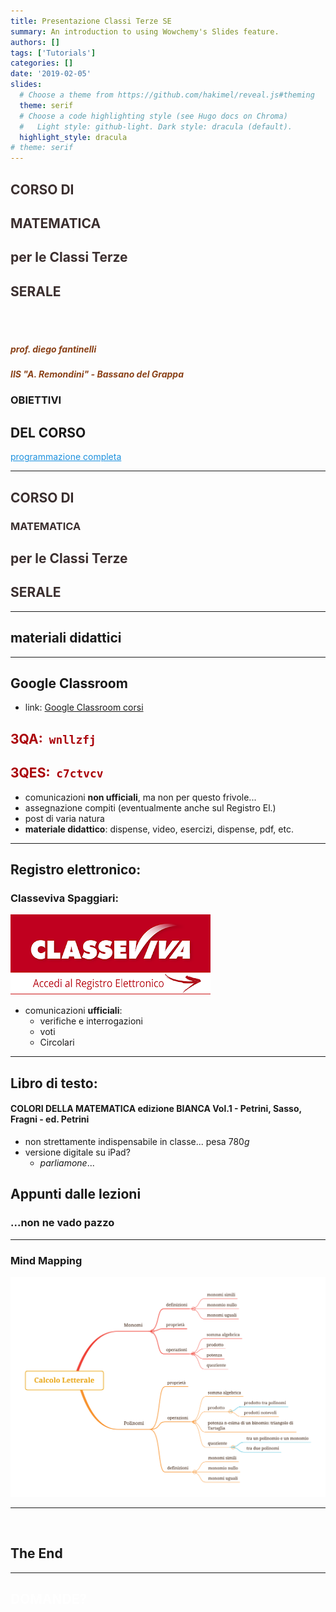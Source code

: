 ```yaml
---
title: Presentazione Classi Terze SE
summary: An introduction to using Wowchemy's Slides feature.
authors: []
tags: ['Tutorials']
categories: []
date: '2019-02-05'
slides:
  # Choose a theme from https://github.com/hakimel/reveal.js#theming
  theme: serif
  # Choose a code highlighting style (see Hugo docs on Chroma)
  #   Light style: github-light. Dark style: dracula (default).
  highlight_style: dracula
# theme: serif
---
```


<section data-background-image="book_bkg.jpg" data-background-opacity="0.6" data-transition="convex">
  <h2 style="color:#3B2F2F">CORSO DI</h2>

  <h1 class="r-fit-text" style="color:#3B2F2F">MATEMATICA</h1>
  <h2 style="color:#3B2F2F">per le Classi Terze</h2>
  <h2 style="color:#3B2F2F">SERALE</h2>
  <br> 
  <!-- <h3 style="color:#3B2F2F"><em>esercizi e ripasso</em></h3> -->
  <br>
  <h5 style="color:#8A4117"><em>prof. diego fantinelli</em></h5>
  <h5 style="color:#8A4117">IIS "A. Remondini" - Bassano del Grappa</h5>
</section>

<section data-transition="convex" data-background-image="book_bkg.jpg" data-background-opacity="0.5">

<section>
    
  # OBIETTIVI
  ## DEL CORSO
  

  <a style="color:#1d91de" href="https://2023-mathofthings.netlify.app/docs/math_se/">programmazione completa </a><i class="fa-solid fa-arrow-up-right-from-square"></i>

</section>

---

<section>
  <h2 style="color:#3B2F2F">CORSO DI</h2>

  <h1 class="r-fit-text" style="color:#3B2F2F">MATEMATICA</h1>
  <h2 style="color:#3B2F2F">per le Classi Terze</h2>
  <h2 style="color:#3B2F2F">SERALE</h2>
</section>

</section>

---

<!-- <section data-transition="concave" data-background-image="calm_bkg.jpg" data-background-opacity="0.6">

## Tema 1 - Insiemi Numerici
>periodo: **Settembre - Ottobre**

</section>

<section data-background-image="calm_bkg.jpg" data-background-opacity="0.6">

### conoscenze:
- Insiemi numerici: naturali, interi, razionali; ordinamento e loro rappresentazione su una retta.
- Le operazioni con i numeri interi e razionali e loro proprietà.
- Proprietà delle potenze.
- Rapporti, proporzioni e percentuali.

</section>

<section data-background-image="calm_bkg.jpg" data-background-opacity="0.6">

### abilità

<span style="font-size:70%">

- Utilizzare le procedure del calcolo aritmetico (a mente, per iscritto, a macchina) per calcolare espressioni aritmetiche e risolvere semplici problemi.
- Utilizzare le diverse notazioni e saper convertire da una all’altra (da frazioni a decimali, da frazioni apparenti ad interi, da percentuali a frazioni…)
- Operare in $\mathbb{N, Z, Q}.$
- Comprendere il significato di potenza; calcolare potenze e applicarne le proprietà.
- Risolvere espressioni nei diversi insiemi numerici; rappresentare la soluzione di un problema con un’espressione e calcolarne il valore.
- Impostare uguaglianze di rapporti e risolvere problemi di proporzionalità e percentuale

</span>

</section> -->

<section data-background-image="calm_bkg.jpg" data-background-opacity="0.6">

# materiali didattici

---

## Google Classroom

- link: [Google Classroom corsi](https://classroom.google.com/c/NTQ2MTA4NzUwMjcw?cjc=wnllzfj)

<h2 class="fragment fade-in-then-out" style="color:#aa0008"><b>3QA: &nbsp;</b><code>wnllzfj</code></h2>
<h2 class="fragment fade-in-then-out" style="color:#aa0008"><b>3QES: &nbsp;</b><code>c7ctvcv</code></h2>

  - comunicazioni **non ufficiali**, ma non per questo frivole...
  - assegnazione compiti (eventualmente anche sul Registro El.)
  - post di varia natura
  - **materiale didattico**: dispense, video, esercizi, dispense, pdf, etc.

---

## Registro elettronico: 
### Classeviva Spaggiari:

![polinomi](classeviva.png)

  - comunicazioni **ufficiali**: 
    - verifiche e interrogazioni
    - voti
    - Circolari

</section>

---

<section data-transition="concave" data-background-image="book1.png" data-background-opacity="0.8">
</section>


<section data-transition="concave" data-background-image="book1.png" data-background-opacity="0.1">

## Libro di testo: 
#### COLORI DELLA MATEMATICA edizione BIANCA Vol.1 - Petrini, Sasso, Fragni - ed. Petrini

  - non strettamente indispensabile in classe... pesa $780g$
  - versione digitale su iPad? 
    - *parliamone*...

</section>

<section data-background-image="calm_bkg.jpg" data-background-opacity="0.6">

## Appunti dalle lezioni
### ...non ne vado pazzo

</section>

---

<section data-transition="concave" data-background-image="book_bkg.jpg" data-background-opacity="0.4">

<h3>Mind Mapping</h3>

![polinomi](calc-lett_mindmap.png)

</section>

---

<section data-transition="concave" data-background-color="#EDEDED">
  <img data-src="https://res.cloudinary.com/teepublic/image/private/s--TQXt20Pc--/t_Resized%20Artwork/c_fit,g_north_west,h_954,w_954/co_000000,e_outline:48/co_000000,e_outline:inner_fill:48/co_ffffff,e_outline:48/co_ffffff,e_outline:inner_fill:48/co_bbbbbb,e_outline:3:1000/c_mpad,g_center,h_1260,w_1260/b_rgb:eeeeee/c_limit,f_auto,h_630,q_90,w_630/v1588675429/production/designs/9818088_0.jpg">

<h1 class="fragment" >The End</h1>
</section>

---

<section data-background-image="numbers.gif" data-background-opacity="0.8">

  <h2 style="color:#ffffff" class="r-fit-text">DOMANDE?</h2>

</section>

</section>